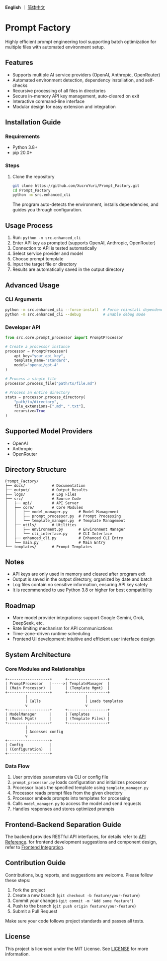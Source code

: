 **English** ｜ [简体中文](docs/locale/README_zh.md)

# Prompt Factory
Highly efficient prompt engineering tool supporting batch optimization for multiple files with automated environment setup.

## Features
- Supports multiple AI service providers (OpenAI, Anthropic, OpenRouter)
- Automated environment detection, dependency installation, and self-checks
- Recursive processing of all files in directories
- Secure in-memory API key management, auto-cleared on exit
- Interactive command-line interface
- Modular design for easy extension and integration

## Installation Guide
### Requirements
- Python 3.8+
- pip 20.0+

### Steps
1. Clone the repository
   ```bash
   git clone https://github.com/XucroYuri/Prompt_Factory.git
   cd Prompt_Factory
   python -m src.enhanced_cli
   ```
   The program auto-detects the environment, installs dependencies, and guides you through configuration.

## Usage Process
1. Run: `python -m src.enhanced_cli`
2. Enter API key as prompted (supports OpenAI, Anthropic, OpenRouter)
3. Connection to API is tested automatically
4. Select service provider and model
5. Choose prompt template
6. Input the target file or directory
7. Results are automatically saved in the output directory

## Advanced Usage
### CLI Arguments
```bash
python -m src.enhanced_cli --force-install  # Force reinstall dependencies
python -m src.enhanced_cli --debug          # Enable debug mode
```

### Developer API
```python
from src.core.prompt_processor import PromptProcessor

# Create a processor instance
processor = PromptProcessor(
    api_key="your_api_key",
    template_name="standard",
    model="openai/gpt-4"
)

# Process a single file
processor.process_file("path/to/file.md")

# Process an entire directory
stats = processor.process_directory(
    "path/to/directory",
    file_extensions=[".md", ".txt"],
    recursive=True
)
```

## Supported Model Providers
- OpenAI
- Anthropic
- OpenRouter

## Directory Structure
```
Prompt_Factory/
├── docs/            # Documentation
├── output/          # Output Results
├── logs/            # Log Files
├── src/             # Source Code
│   ├── api/         # API Server
│   ├── core/        # Core Modules
│   │   ├── model_manager.py     # Model Management
│   │   ├── prompt_processor.py  # Prompt Processing
│   │   └── template_manager.py  # Template Management
│   ├── utils/       # Utilities
│   │   ├── environment.py       # Environment Manager
│   │   └── cli_interface.py     # CLI Interface
│   ├── enhanced_cli.py          # Enhanced CLI Entry
│   └── main.py                  # Main Entry
└── templates/       # Prompt Templates
```

## Notes
- API keys are only used in memory and cleared after program exit
- Output is saved in the output directory, organized by date and batch
- Log files contain no sensitive information, ensuring API key safety
- It is recommended to use Python 3.8 or higher for best compatibility

## Roadmap
- More model provider integrations: support Google Gemini, Grok, DeepSeek, etc.
- Rate limiting mechanism for API communications
- Time-zone-driven runtime scheduling
- Frontend UI development: intuitive and efficient user interface design

## System Architecture
### Core Modules and Relationships
```
+-------------------+      +------------------+
| PromptProcessor   |----->| TemplateManager  |
| (Main Processor)  |      | (Template Mgmt)  |
+-------------------+      +------------------+
         |                          |
         | Calls                    | Loads templates
         v                          v
+-------------------+      +------------------+
| ModelManager      |      | Templates        |
| (Model Mgmt)      |      | (Template Files) |
+-------------------+      +------------------+
         |
         | Accesses config
         v
+-------------------+
| Config            |
| (Configuration)   |
+-------------------+
```

### Data Flow
1. User provides parameters via CLI or config file
2. `prompt_processor.py` loads configuration and initializes processor
3. Processor loads the specified template using `template_manager.py`
4. Processor reads prompt files from the given directory
5. Processor embeds prompts into templates for processing
6. Calls `model_manager.py` to access the model and send requests
7. Handles responses and stores optimized prompts

## Frontend-Backend Separation Guide
The backend provides RESTful API interfaces, for details refer to [API Reference](docs/api_reference.md). for frontend development suggestions and component design, refer to [Frontend Integration](docs/frontend_integration.md).

## Contribution Guide
Contributions, bug reports, and suggestions are welcome. Please follow these steps:
1. Fork the project
2. Create a new branch (`git checkout -b feature/your-feature`)
3. Commit your changes (`git commit -m 'Add some feature'`)
4. Push to the branch (`git push origin feature/your-feature`)
5. Submit a Pull Request

Make sure your code follows project standards and passes all tests.

## License
This project is licensed under the MIT License. See [LICENSE](LICENSE) for more information.